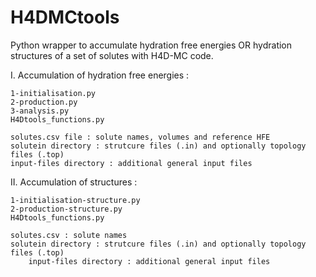 # H4DMCtools

Python wrapper to accumulate hydration free energies OR hydration structures of a set of solutes with H4D-MC code.

I. Accumulation of hydration free energies :
	
	1-initialisation.py
	2-production.py
	3-analysis.py
	H4Dtools_functions.py

	solutes.csv file : solute names, volumes and reference HFE
	solutein directory : strutcure files (.in) and optionally topology files (.top)
	input-files directory : additional general input files

II. Accumulation of structures :

	1-initialisation-structure.py
	2-production-structure.py
	H4Dtools_functions.py

	solutes.csv : solute names
	solutein directory : strutcure files (.in) and optionally topology files (.top)
        input-files directory : additional general input files


